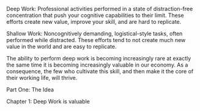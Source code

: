 Deep Work: Professional activities performed in a state of distraction-free concentration that push your cognitive capabilities to their limit. These efforts create new value, improve your skill, and are hard to replicate.

Shallow Work: Noncognitively demanding, logistical-style tasks, often performed while distracted. These efforts tend to not create much new value in the world and are easy to replicate.

The ability to perform deep work is becoming increasingly rare at exactly the same time it is becoming increasingly valuable in our economy. As a consequence, the few who cultivate this skill, and then make it the core of their working life, will thrive. 

Part One: The Idea

Chapter 1: Deep Work is valuable
